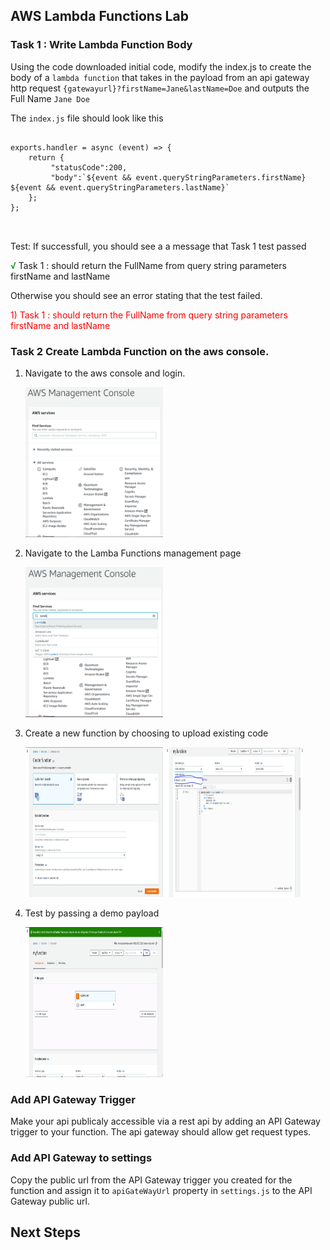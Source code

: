 
[//]: # (project_id: aws-lambda)
[//]: # (test: node_modules/.bin/mocha test/aws-lambda-test.js)
## AWS Lambda Functions Lab

### **Task 1 :** Write Lambda Function Body 
Using the code downloaded initial code, modify the index.js to create the body of a `lambda function` that takes in the payload from an api gateway http request `{gatewayurl}?firstName=Jane&lastName=Doe` and outputs the Full Name `Jane Doe`

The `index.js` file should look like this

```

exports.handler = async (event) => {
    return {
         "statusCode":200,
         "body":`${event && event.queryStringParameters.firstName} ${event && event.queryStringParameters.lastName}`
    };
};
 


```

Test: If successfull, you should see a a message that Task 1 test passed 



 <span style="color:green">√</span> Task 1 : should return the FullName from query string parameters firstName and lastName



Otherwise you should see an error stating that the test failed.



 <span style="color:red"> 1) Task 1 : should return the FullName from query string parameters firstName and lastName </span>






### **Task 2** Create Lambda Function on the aws console.


1. Navigate to the aws console and login. 
   
   <p> <img src="https://raw.githubusercontent.com/nertilpoci/Pluralsight-interactivelearning-demo-lambda-functions/master/Screenshots/aws%20console.PNG" width="220" height="240" />
   </p>

2. Navigate to the Lamba Functions management page

   <p> <img src="https://github.com/nertilpoci/Pluralsight-interactivelearning-demo-lambda-functions/blob/master/Screenshots/aws%20console%202.PNG?raw=true" width="220" height="240" />
   </p>

3. Create a new function by choosing to upload existing code

   <p> <img src="https://github.com/nertilpoci/Pluralsight-interactivelearning-demo-lambda-functions/blob/master/Screenshots/aws%20console%203.PNG?raw=true" width="220" height="240" />
   <img src="https://github.com/nertilpoci/Pluralsight-interactivelearning-demo-lambda-functions/blob/master/Screenshots/aws%20console%204.PNG?raw=true" width="220" height="240" />
   </p>

    
   <p> 
   </p>

4. Test by passing a demo payload


   <p> <img src="https://github.com/nertilpoci/Pluralsight-interactivelearning-demo-lambda-functions/blob/master/Screenshots/aws%20console%205.PNG?raw=true" width="220" height="240" />
   </p>




[//]: # (task_id: @trigger)
### Add API Gateway Trigger

Make your api publicaly accessible via a rest api by adding an API Gateway trigger to your function. 
The api gateway should allow get request types. 


[//]: # (task_id: @settings)
### Add API Gateway to settings

Copy the public url from the API Gateway trigger you created for the function 
and assign it to `apiGateWayUrl` property in `settings.js` to the API Gateway public url.






## Next Steps

